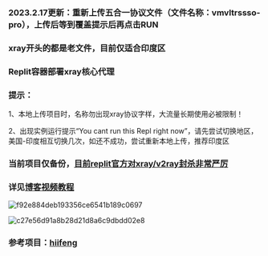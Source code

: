 ### 2023.2.17更新：重新上传五合一协议文件（文件名称：vmvltrssso-pro），上传后等到覆盖提示后再点击RUN

### xray开头的都是老文件，目前仅适合印度区

### Replit容器部署xray核心代理
### 提示：
1、本地上传项目时，名称勿出现xray协议字样，大流量长期使用必被限制！

2、出现实例运行提示“You cant run this Repl right now”，请先尝试切换地区，美国-印度相互切换几次，如还不成功，尝试重新本地上传，推荐印度区
### 当前项目仅备份，[目前replit官方对xray/v2ray封杀非常严厉](https://replit.com/@ygkkkk?tab=repls)
### 详见[博客视频教程](https://ygkkk.blogspot.com/2022/12/replit-xray-vmess-vless-trojan-shadowsocks.html)

![f92e884deb193356ce6541b189c0697](https://user-images.githubusercontent.com/121604513/216213650-708d5f67-3b42-44c8-ae94-b83988bd534d.png)

![c27e56d91a8b28d21d8a6c9dbdd02e8](https://user-images.githubusercontent.com/121604513/213597462-964894e2-50b1-419a-bae1-8d8ada8b1e65.png)
### 参考项目：[hiifeng](https://github.com/hiifeng/V2ray-for-Replit)
